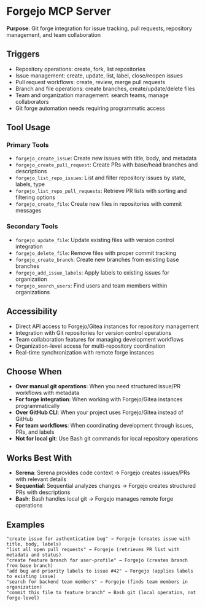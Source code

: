 # Forgejo MCP Server

**Purpose**: Git forge integration for issue tracking, pull requests, repository management, and team collaboration

## Triggers
- Repository operations: create, fork, list repositories
- Issue management: create, update, list, label, close/reopen issues
- Pull request workflows: create, review, merge pull requests
- Branch and file operations: create branches, create/update/delete files
- Team and organization management: search teams, manage collaborators
- Git forge automation needs requiring programmatic access

## Tool Usage

### Primary Tools
- `forgejo_create_issue`: Create new issues with title, body, and metadata
- `forgejo_create_pull_request`: Create PRs with base/head branches and descriptions
- `forgejo_list_repo_issues`: List and filter repository issues by state, labels, type
- `forgejo_list_repo_pull_requests`: Retrieve PR lists with sorting and filtering options
- `forgejo_create_file`: Create new files in repositories with commit messages

### Secondary Tools
- `forgejo_update_file`: Update existing files with version control integration
- `forgejo_delete_file`: Remove files with proper commit tracking
- `forgejo_create_branch`: Create new branches from existing base branches
- `forgejo_add_issue_labels`: Apply labels to existing issues for organization
- `forgejo_search_users`: Find users and team members within organizations

## Accessibility
- Direct API access to Forgejo/Gitea instances for repository management
- Integration with Git repositories for version control operations
- Team collaboration features for managing development workflows
- Organization-level access for multi-repository coordination
- Real-time synchronization with remote forge instances

## Choose When
- **Over manual git operations**: When you need structured issue/PR workflows with metadata
- **For forge integration**: When working with Forgejo/Gitea instances programmatically
- **Over GitHub CLI**: When your project uses Forgejo/Gitea instead of GitHub
- **For team workflows**: When coordinating development through issues, PRs, and labels
- **Not for local git**: Use Bash git commands for local repository operations

## Works Best With
- **Serena**: Serena provides code context → Forgejo creates issues/PRs with relevant details
- **Sequential**: Sequential analyzes changes → Forgejo creates structured PRs with descriptions
- **Bash**: Bash handles local git → Forgejo manages remote forge operations

## Examples
```
"create issue for authentication bug" → Forgejo (creates issue with title, body, labels)
"list all open pull requests" → Forgejo (retrieves PR list with metadata and status)
"create feature branch for user-profile" → Forgejo (creates branch from base branch)
"add bug and priority labels to issue #42" → Forgejo (applies labels to existing issue)
"search for backend team members" → Forgejo (finds team members in organization)
"commit this file to feature branch" → Bash git (local operation, not forge-level)
```
